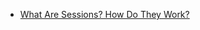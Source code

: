 - [What Are Sessions? How Do They Work?](https://www.baeldung.com/cs/web-sessions#:~:text=When%20a%20user%20visits%20a,logs%20in%20to%20a%20website.)
